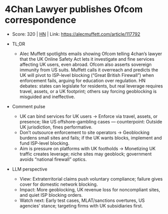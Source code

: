 # 4Chan Lawyer publishes Ofcom correspondence

- Score: 320 | [HN](https://news.ycombinator.com/item?id=45614148) | Link: https://alecmuffett.com/article/117792

- TL;DR
    - Alec Muffett spotlights emails showing Ofcom telling 4chan’s lawyer that the UK Online Safety Act lets it investigate and fine services affecting UK users, even abroad. Ofcom also asserts sovereign immunity from US suits. Muffett calls it overreach and predicts the UK will pivot to ISP-level blocking (“Great British Firewall”) when enforcement fails, arguing for education over regulation. HN debates: states can legislate for residents, but real leverage requires travel, assets, or a UK footprint; others say forcing geoblocking is misguided and ineffective.

- Comment pulse
    - UK can bind services for UK users → Enforce via travel, assets, or presence; like US offshore-gambling cases — counterpoint: Outside UK jurisdiction, fines performative.
    - Don’t outsource enforcement to site operators → Geoblocking burdens small sites and fails; if the UK wants blocks, implement and fund ISP-level blocking.
    - Aim is pressure on platforms with UK footholds → Monetizing UK traffic creates leverage; niche sites may geoblock; government avoids “national firewall” optics.

- LLM perspective
    - View: Extraterritorial claims push voluntary compliance; failure gives cover for domestic network blocking.
    - Impact: More geoblocking, UK revenue loss for noncompliant sites, and quiet ISP blocking orders.
    - Watch next: Early test cases, MLAT/sanctions overtures, US agencies’ stance; targeting firms with UK subsidiaries first.
